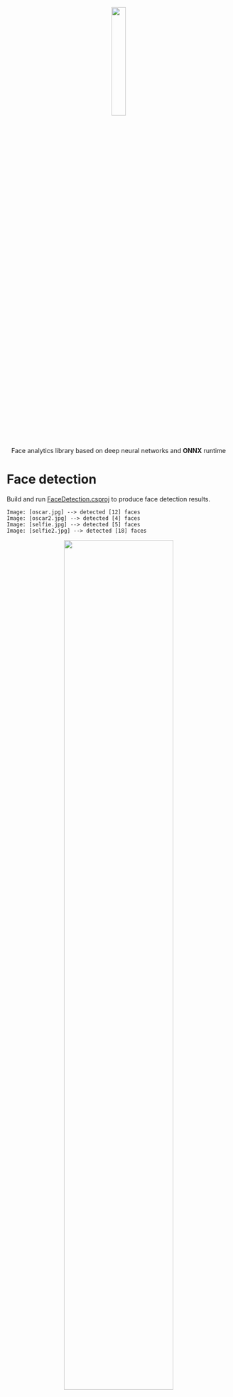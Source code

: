 <p align="center"><img width="25%" src="../FaceONNX/FaceONNX.png" /></p>
<p align="center"> Face analytics library based on deep neural networks and <b>ONNX</b> runtime </p>  

# Face detection
Build and run [FaceDetection.csproj](FaceDetection) to produce face detection results.
```
Image: [oscar.jpg] --> detected [12] faces
Image: [oscar2.jpg] --> detected [4] faces
Image: [selfie.jpg] --> detected [5] faces
Image: [selfie2.jpg] --> detected [18] faces
```

<p align="center"><img width="70%" src="FaceDetection/results/oscar2.jpg" /></p>
<p align="center"><b>Figure 1.</b> Results for <i>oscar2.jpg</i></p>  

# Face landmarks extraction
Build and run [FaceLandmarksExtraction.csproj](FaceLandmarksExtraction) to produce faces landmarks.
```
Image: [bruce.jpg] --> detected [1] faces
Image: [jake.jpg] --> detected [1] faces
Image: [kid.jpg] --> detected [1] faces
```
<p align="center"><img width="70%" src="FaceLandmarksExtraction/results/kid.jpg" /></p>
<p align="center"><b>Figure 2.</b> Results for <i>kid.jpg</i></p>  

# Face embeddings classification
Build and run [FaceEmbeddingsClassification.csproj](FaceEmbeddingsClassification) to classify faces as "Brad Pitt", "Nicole Kidman" or "Sarah Paulson".
```
Image: [brad_1.jpg] --> classified as [Brad Pitt] with similarity [0.94335526]
Image: [brad_2.jpg] --> classified as [Brad Pitt] with similarity [0.8139772]
Image: [brad_3.jpg] --> classified as [Brad Pitt] with similarity [0.8076731]
Image: [nicole_1.jpg] --> classified as [Nicole Kidman] with similarity [0.78143287]
Image: [nicole_2.jpg] --> classified as [Nicole Kidman] with similarity [0.68206125]
Image: [nicole_3.jpg] --> classified as [Nicole Kidman] with similarity [0.7733428]
Image: [sarah_1.jpg] --> classified as [Sarah Paulson] with similarity [0.86542726]
Image: [sarah_2.jpg] --> classified as [Sarah Paulson] with similarity [0.8108772]
Image: [sarah_3.jpg] --> classified as [Sarah Paulson] with similarity [0.86128604]
```

# Antispoofing depth classification
Build and run [AntispoofingDepthClassification.csproj](AntispoofingDepthClassification) to classify face depth as "Fake" or "Real".
```
Image: [fake_1.jpeg] --> classified as [Fake] with probability [0.9795725]
Image: [fake_10.jpeg] --> classified as [Fake] with probability [0.9999999]
Image: [fake_2.jpeg] --> classified as [Fake] with probability [1]
Image: [fake_3.jpeg] --> classified as [Fake] with probability [1]
Image: [fake_4.jpeg] --> classified as [Fake] with probability [1]
Image: [fake_5.jpeg] --> classified as [Fake] with probability [0.9999993]
Image: [fake_6.jpeg] --> classified as [Fake] with probability [0.9999995]
Image: [fake_7.jpeg] --> classified as [Fake] with probability [1]
Image: [fake_8.jpeg] --> classified as [Fake] with probability [1]
Image: [fake_9.jpeg] --> classified as [Fake] with probability [0.99999833]
Image: [real_1.jpeg] --> classified as [Real] with probability [0.99999976]
Image: [real_10.jpeg] --> classified as [Real] with probability [0.99999976]
Image: [real_2.jpeg] --> classified as [Real] with probability [0.9999925]
Image: [real_3.jpeg] --> classified as [Real] with probability [0.9999993]
Image: [real_4.jpeg] --> classified as [Real] with probability [0.999997]
Image: [real_5.jpeg] --> classified as [Real] with probability [0.99999917]
Image: [real_6.jpeg] --> classified as [Real] with probability [1]
Image: [real_7.jpeg] --> classified as [Real] with probability [0.9998418]
Image: [real_8.jpeg] --> classified as [Real] with probability [0.9999691]
Image: [real_9.jpeg] --> classified as [Real] with probability [1]
```

# Eye blink detection
Build and run [EyeBlinkDetection.csproj](EyeBlinkDetection) to detect eye blink.
```
Image: [closed_closed.jpg] --> detected [1] faces
Image: [closed_open.jpg] --> detected [1] faces
Image: [open_open.jpg] --> detected [1] faces
```

<p align="center"><img width="70%" src="EyeBlinkDetection/results/open_open.jpg" /></p>
<p align="center"><b>Figure 3.</b> Results for <i>open_open.jpg</i></p> 

# Gender classification
Build and run [GenderClassification.csproj](GenderClassification) to classify faces as "Male" or "Female".
```
Image: [CF600.jpg] --> detected [1] faces
        [Face #1]: --> classified as [Female] gender with probability [1]
Image: [CF601.jpg] --> detected [1] faces
        [Face #1]: --> classified as [Female] gender with probability [1]
Image: [CF602.jpg] --> detected [1] faces
        [Face #1]: --> classified as [Female] gender with probability [1]
Image: [CF603.jpg] --> detected [1] faces
        [Face #1]: --> classified as [Female] gender with probability [0.9999863]
Image: [CF604.jpg] --> detected [1] faces
        [Face #1]: --> classified as [Female] gender with probability [0.9978607]
Image: [CM722.jpg] --> detected [1] faces
        [Face #1]: --> classified as [Male] gender with probability [1]
Image: [CM725.jpg] --> detected [1] faces
        [Face #1]: --> classified as [Male] gender with probability [1]
Image: [CM726.jpg] --> detected [1] faces
        [Face #1]: --> classified as [Male] gender with probability [0.99999976]
Image: [CM739.jpg] --> detected [1] faces
        [Face #1]: --> classified as [Male] gender with probability [1]
Image: [CM742.jpg] --> detected [1] faces
        [Face #1]: --> classified as [Male] gender with probability [1]
```

# Emotion & beauty estimation
Build and run [EmotionAndBeautyEstimation.csproj](EmotionAndBeautyEstimation) to classify face emotion and estimate face beauty. 
```
Image: [CF600.jpg] --> detected [1] faces
        [Face #1]: --> classified as [Happiness] emotion and [8.2/10.0] beauty
Image: [CF601.jpg] --> detected [1] faces
        [Face #1]: --> classified as [Happiness] emotion and [6.3/10.0] beauty
Image: [CF602.jpg] --> detected [1] faces
        [Face #1]: --> classified as [Neutral] emotion and [8/10.0] beauty
Image: [CF603.jpg] --> detected [1] faces
        [Face #1]: --> classified as [Happiness] emotion and [8.3/10.0] beauty
Image: [CF604.jpg] --> detected [1] faces
        [Face #1]: --> classified as [Neutral] emotion and [7.2/10.0] beauty
Image: [CM722.jpg] --> detected [1] faces
        [Face #1]: --> classified as [Neutral] emotion and [8.8/10.0] beauty
Image: [CM725.jpg] --> detected [1] faces
        [Face #1]: --> classified as [Neutral] emotion and [6.7/10.0] beauty
Image: [CM726.jpg] --> detected [1] faces
        [Face #1]: --> classified as [Neutral] emotion and [6.6/10.0] beauty
Image: [CM739.jpg] --> detected [1] faces
        [Face #1]: --> classified as [Neutral] emotion and [7.9/10.0] beauty
Image: [CM742.jpg] --> detected [1] faces
        [Face #1]: --> classified as [Neutral] emotion and [7.9/10.0] beauty
```

# GPU Perfomance tests
Build and run [GPUPerfomanceTests.csproj](GPUPerfomanceTests) to test FaceONNX inference on GPU.  
GPU Perfomance tests with CUDA 11.0.2 and cuDNN 8.0.4.30 (Windows 10) on NVIDIA GeForce GTX 1050 Ti (GPU) and Intel Core i7 9700K (CPU).
```
FaceONNX: GPU Perfomance tests with CUDA provider

Configuring FaceRecognitionTest
Configuring GPU device
Finished in [1093] ms
Running test for [100] iterations
Average time --> [18,43] ms
FPS --> [54,259357]
Finished in [1843] ms

Configuring FaceRecognitionTest
Configuring CPU device
Finished in [391] ms
Running test for [100] iterations
Average time --> [127,5] ms
FPS --> [7,8431373]
Finished in [12750] ms
```
